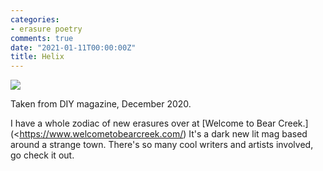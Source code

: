```yaml
---
categories:
- erasure poetry
comments: true
date: "2021-01-11T00:00:00Z"
title: Helix
---
```


<img src="/assets/images/articles/2021/helix.jpeg" class="responsive"><br>

Taken from DIY magazine, December 2020.

I have a whole zodiac of new erasures over at [Welcome to Bear Creek.](<https://www.welcometobearcreek.com/) It's a dark new lit mag based around a strange town. There's so many cool writers and artists involved, go check it out.
